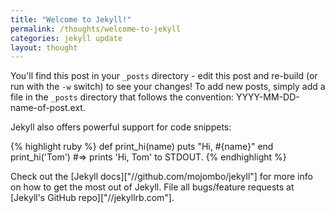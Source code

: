 ```yaml
---
title: "Welcome to Jekyll!"
permalink: /thoughts/welcome-to-jekyll
categories: jekyll update
layout: thought
---
```


You'll find this post in your `_posts` directory - edit this post and re-build (or run with the `-w` switch) to see your changes!
To add new posts, simply add a file in the `_posts` directory that follows the convention: YYYY-MM-DD-name-of-post.ext.

Jekyll also offers powerful support for code snippets:

{% highlight ruby %}
def print_hi(name)
  puts "Hi, #{name}"
end
print_hi('Tom')
#=> prints 'Hi, Tom' to STDOUT.
{% endhighlight %}

Check out the [Jekyll docs]["//github.com/mojombo/jekyll"] for more info on how to get the most out of Jekyll. File all bugs/feature requests at [Jekyll's GitHub repo]["//jekyllrb.com"].